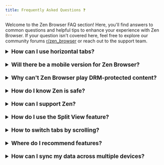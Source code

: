 ```yaml
---
title: Frequently Asked Questions ❓
---
```

Welcome to the Zen Browser FAQ section! Here, you'll find answers to common questions and helpful tips to enhance your experience with Zen Browser. If your question isn't covered here, feel free to explore our community forums [r/zen_browser](https://www.reddit.com/r/zen_browser) or reach out to the support team.

<style>
/* Add spacing between each details section */
details {
    margin-bottom: 20px; /* Adjust this value to increase or decrease spacing */
}

/* Style the summary to make it stand out */
summary {
    font-size: 1.25em;
    font-weight: bold;
    cursor: pointer; /* Changes cursor to pointer when hovering over summary */
}

/* Add spacing between the summary and the content */
details > summary + * {
    margin-top: 10px; /* Adjust this value as needed */
}
</style>

<details>
<summary>How can I use horizontal tabs?</summary>

Zen Browser will not support horizontal tabs in the near future. The decision to focus on **Vertical Tabs** is a core design choice, with the entire Zen Browser experience built around this concept. This approach is intended to maximize screen space and improve navigation, making vertical tabs an essential part of Zen's philosophy.
</details>

<details>
<summary>Will there be a mobile version for Zen Browser?</summary>

At the moment, our team does not have the time or resources to develop Android or iOS versions of Zen Browser. Additionally, we believe that Zen’s unique features, particularly its design around vertical tabs, do not translate well to the mobile form factor. As such, we do not currently have plans to develop a mobile version of Zen Browser.
</details>

<details>
<summary>Why can't Zen Browser play DRM-protected content?</summary>

> [!important] This only affects Microsoft Windows and MacOS

> [!question]- What is DRM?  
> [Digital Rights Management](https://wikipedia.org/wiki/Digital_rights_management) (DRM) is a technology used to control how digital content, such as videos and music, can be accessed and used. DRM is commonly used by streaming services to protect copyrighted content. When you try to play DRM-protected content, the website verifies if the necessary DRM software is available on your browser. Most browsers use [**Widevine**](https://www.widevine.com), a DRM technology developed by Google, to facilitate this.

Zen Browser currently lacks DRM support because it does not have a Widevine license. Acquiring such a license requires the payment of large fees (at least $5,000), which is financially unfeasible for the developer of Zen. This means that DRM-protected media cannot be played in Zen Browser for the foreseeable future. If support grows and the developer receives sufficient funding, a Widevine license may be considered.

Feel free to support the funding of a Widevine license for Zen on [Ko-Fi](https://ko-fi.com/zen_browser) or [Patreon](https://www.patreon.com/zen_browser)!

> [!question]- Which Services Are Affected?  
> Due to the lack of DRM support, you will not be able to stream content from the following services in Zen Browser:  
> - **HBO Max**  
> - **Netflix**  
> - **Spotify**  
> - **Disney+**  
> - **Amazon Prime Video**  
> - **Apple Music**  
> - **Google Play Movies & TV**  
> - **And possibly other services that use DRM not listed here**

> [!info] Alternative solutions  
> - Use a browser that has a Widevine license, such as [**Mozilla Firefox**](https://www.mozilla.org/firefox/), when streaming DRM-protected content.  
> - Use the native desktop app for the service you want to use
</details>

<details>
<summary>How do I know Zen is safe?</summary>

Zen Browser is designed with a focus on security and privacy. Additionally, the browser's codebase is derived from Firefox, a well-known and trusted open-source project. Users can verify the safety of the browser by reviewing the source code available on [GitHub](https://github.com/zen-browser/desktop). Regular updates and community engagement also contribute to its security.
</details>

<details>
<summary>How can I support Zen?</summary>

If you'd like to support the development of Zen Browser, you can do so through their official donation platforms. Contributions help the small team continue improving the browser and adding new features. You can support Zen Browser in the following ways:

- **Patreon**: Visit [https://www.patreon.com/zen_browser](https://www.patreon.com/zen_browser) to make recurring donations and gain access to updates and possible rewards.  
- **Ko-fi**: You can also support Zen Browser with one-time donations via [https://ko-fi.com/zen_browser](https://ko-fi.com/zen_browser).

Your support helps the team maintain and enhance Zen Browser for everyone!
</details>

<details>
<summary>How do I use the Split View feature?</summary>

> [!hint] Use shortcuts to perform Split View actions faster!

1. Select multiple tabs by left-clicking them while holding the `Ctrl` key, or left-click two tabs while holding the `Shift` key to select all tabs in between.  
2. Right-click a tab, and select `Split x Tabs`.  
3. Change the view mode by pressing the 🔗 button in the top address bar.
</details>

<details>
<summary>How to switch tabs by scrolling?</summary>

You can enable this feature by changing a setting in the browser's configuration. Here's how:

1. Open the `about:config` page. This page contains advanced settings for the browser.  
2. Search for `toolkit.tabbox.switchByScrolling`.  
3. Toggle the setting to `true` by double-clicking on it.

Once this setting is enabled, you can hover your mouse over the tab bar and use your mouse wheel to scroll through the tabs, making it easier to navigate between them.
</details>

<details>
<summary>Where do I recommend features?</summary>

If you want to recommend features or report an issue, you can do so on the browser's GitHub page. Before submitting your request, it's mandatory to check if the issue or feature has already been reported. You can do this by searching through existing issues on the [GitHub issues page](https://github.com/zen-browser/desktop/issues).

Keep in mind that the Zen Browser team is currently very small, so it might take some time for your request to be reviewed and addressed. The team is dedicated to improving the browser, but with limited resources, they prioritize the most critical and popular requests. Your patience and thoroughness in reporting can help make Zen Browser better for everyone.
</details>

<details>
<summary>How can I sync my data across multiple devices?</summary>

Zen Browser integrates with Firefox Sync, allowing you to sync your addons, bookmarks, history, passwords, and other browser data across multiple devices. To enable Firefox Sync in Zen Browser:

1. **Open the Zen Browser Settings**.  
2. **Navigate to the "Sync" tab**.  
3. **Sign in with your Mozilla Account.** (If you don't have an account, you'll need to create one.)  
4. **Select what data you wish to sync**.

After signing in and selecting your preferences, your data will be synced across all devices where you are signed in with the same Mozilla account.
</details>
